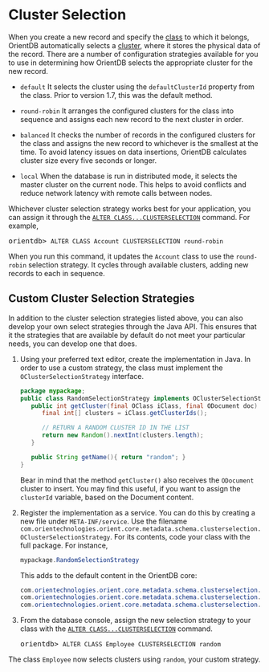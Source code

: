 <!-- proofread 2015-11-26 SAM -->
# Cluster Selection

When you create a new record and specify the [class](Concepts.md#class) to which it belongs, OrientDB automatically selects a [cluster](Concepts.md#cluster), where it stores the physical data of the record. There are a number of configuration strategies available for you to use in determining how OrientDB selects the appropriate cluster for the new record.

- `default`  It selects the cluster using the `defaultClusterId` property from the class.  Prior to version 1.7, this was the default method.

- `round-robin` It arranges the configured clusters for the class into sequence and assigns each new record to the next cluster in order.

- `balanced` It checks the number of records in the configured clusters for the class and assigns the new record to whichever is the smallest at the time.  To avoid latency issues on data insertions, OrientDB calculates cluster size every five seconds or longer.

- `local` When the database is run in distributed mode, it selects the master cluster on the current node. This helps to avoid conflicts and reduce network latency with remote calls between nodes.

Whichever cluster selection strategy works best for your application, you can assign it through the [`ALTER CLASS...CLUSTERSELECTION`](SQL-Alter-Class.md) command.  For example,

<pre>
orientdb> <code class="lang-sql userinput">ALTER CLASS Account CLUSTERSELECTION round-robin</code>
</pre>

When you run this command, it updates the `Account` class to use the `round-robin` selection strategy.  It cycles through available clusters, adding new records to each in sequence.



## Custom Cluster Selection Strategies

In addition to the cluster selection strategies listed above, you can also develop your own select strategies through the Java API.  This ensures that it the strategies that are available by default do not meet your particular needs, you can develop one that does.

1. Using your preferred text editor, create the implementation in Java.  In order to use a custom strategy, the class must implement the `OClusterSelectionStrategy` interface.

   ```java
   package mypackage;
   public class RandomSelectionStrategy implements OClusterSelectionStrategy {
      public int getCluster(final OClass iClass, final ODocument doc) {
         final int[] clusters = iClass.getClusterIds();

         // RETURN A RANDOM CLUSTER ID IN THE LIST
         return new Random().nextInt(clusters.length);
      }

      public String getName(){ return "random"; }
   }
   ``` 

   Bear in mind that the method `getCluster()` also receives the `ODocument` cluster to insert. You may find this useful, if you want to assign the `clusterId` variable, based on the Document content.

1. Register the implementation as a service.  You can do this by creating a new file under `META-INF/service`.  Use the filename `com.orientechnologies.orient.core.metadata.schema.clusterselection.OClusterSelectionStrategy`.  For its contents, code your class with the full package.  For instance,

   ``` java
   mypackage.RandomSelectionStrategy
   ```

   This adds to the default content in the OrientDB core:

   ``` java
   com.orientechnologies.orient.core.metadata.schema.clusterselection.ORoundRobinClusterSelectionStrategy
   com.orientechnologies.orient.core.metadata.schema.clusterselection.ODefaultClusterSelectionStrategy
   com.orientechnologies.orient.core.metadata.schema.clusterselection.OBalancedClusterSelectionStrategy
   ```

1. From the database console, assign the new selection strategy to your class with the [`ALTER CLASS...CLUSTERSELECTION`](SQL-Alter-Class.md) command.

   <pre>
   orientdb> <code class="lang-sql userinput">ALTER CLASS Employee CLUSTERSELECTION random</code>
   </pre>

The class `Employee` now selects clusters using `random`, your custom strategy.


